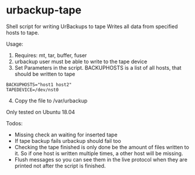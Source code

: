 # urbackup-tape
Shell script for writing UrBackups to tape
Writes all data from specified hosts to tape.

Usage:

  1. Requires: mt, tar, buffer, fuser
  2. urbackup user must be able to write to the tape device
  3. Set Parameters in the script. BACKUPHOSTS is a list of all hosts, that should be written to tape
    
    BACKUPHOSTS="host1 host2"
    TAPEDEVICE=/dev/nst0

  4. Copy the file to /var/urbackup
  
 
Only tested on Ubuntu 18.04 


Todos: 
- Missing check an waiting for inserted tape
- If tape backup fails urbackup should fail too
- Checking the tape finished is only done be the amount of files written to it. So if one host is written multiple times, a other host will be missing. 
- Flush messages so you can see them in the live protocol when they are printed not after the script is finished.

 

